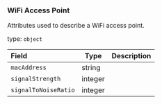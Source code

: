<!--- This is a generated file, do not edit! -->
<!--- [START maps_http_schema_WifiAccessPoint] -->
<h3 class="schema-object" id="WifiAccessPoint">WiFi Access Point</h3>

Attributes used to describe a WiFi access point.

type: `object`

| Field                | Type    | Description |
| :------------------- | ------- | ----------- |
| `macAddress`         | string  |             |
| `signalStrength`     | integer |             |
| `signalToNoiseRatio` | integer |             |

<!--- [END maps_http_schema_WifiAccessPoint] -->